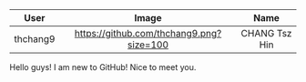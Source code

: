 |     User | Image                                   | Name      |  
| :------: | :-------------------------------------: | :-------: |  
| thchang9 | https://github.com/thchang9.png?size=100| CHANG Tsz Hin |  

Hello guys! I am new to GitHub! Nice to meet you.
